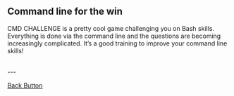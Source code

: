 ## Command line for the win

<p>CMD CHALLENGE is a pretty cool game challenging you on Bash skills. Everything is done via the command line and the questions are becoming increasingly complicated. It’s a good training to improve your command line skills!</p>
<br>
---

[Back Button](https://github.com/FatChicken277/holberton-system_engineering-devops)